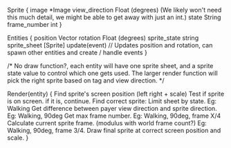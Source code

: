 

Sprite {
	image *Image
	view_direction Float (degrees) (We likely won't need this much detail, we might be able to get away with just an int.)
	state String
	frame_number int
}

Entities {
	position Vector
	rotation Float (degrees)
	sprite_state string
	sprite_sheet [Sprite]
	update(event) // Updates position and rotation, can spawn other entities and create / handle events
}

/*	No draw function?, each entity will have one sprite sheet,
	and a sprite state value to control which one gets used.
	The larger render function will pick the right sprite
	based on tag and view direction.
*/

Render(entity) {
	Find sprite's screen position (left right + scale)
	Test if sprite is on screen. if it is, continue.
	Find correct sprite:
		Limit sheet by state. Eg: Walking
		Get difference between payer view direction and sprite direction. Eg: Walking, 90deg
		Get max frame number. Eg: Walking, 90deg, frame X/4
		Calculate current sprite frame. (modulus with world frame count?) Eg: Walking, 90deg, frame 3/4.
	Draw final sprite at correct screen position and scale.
}
